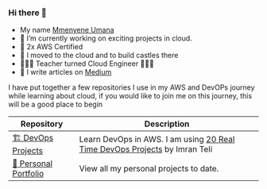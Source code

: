 ### Hi there 👋
* My name [Mmenyene Umana](www.linkedin.com/in/mmenyene-umana)
* 🔭 I’m currently working on exciting projects in cloud. 
* 🥇 2x AWS Certified
* 🌱 I moved to the cloud and to build castles there
* 🧑🏾‍🏫 Teacher turned Cloud Engineer 🧑🏾‍💻
* 📝 I write articles on [Medium](https://medium.com/@nneyenu)

I have put together a few repositories I use in my AWS and DevOPs journey while learning about cloud, if you would like to join me on this journey, this will be a good place to begin

| Repository | Description |
|------------|-------------|
| [🏗️ DevOps Projects](https://github.com/nneyen/DevOps_Projects.git)| Learn DevOps in AWS. I am using [20 Real Time DevOps Projects](https://www.udemy.com/course/devopsprojects/?src=sac&kw=devops+projects)  by Imran Teli|
| [💼 Personal Portfolio]() | View all my personal projects to date.|







